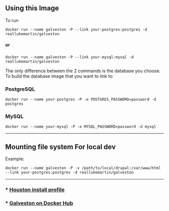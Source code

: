 ## Using this Image

To run

```
docker run --name galveston -P --link your-postgres:postgres -d reallukemartin/galveston
```

##### _or_

```
docker run --name galveston -P --link your-mysql:mysql -d reallukemartin/galveston
```


The only difference between the 2 commands is the database you choose. To build the database image that you want to  link to:

### PostgreSQL
`docker run --name your-postgres -P -e POSTGRES_PASSWORD=password -d postgres`

### MySQL
`docker run --name your-mysql -P -e MYSQL_PASSWORD=password -d mysql`

---

## Mounting file system For local dev

Example:

```
docker run --name galveston -P -v /path/to/local/drupal:/var/www/html --link your-postgres:postgres -d reallukemartin/galveston
```

---

### * [Houston install profile](https://github.com/poetic/houston)

### * [Galveston on Docker Hub](https://hub.docker.com/r/reallukemartin/galveston/)
